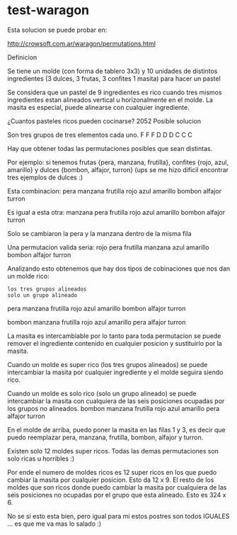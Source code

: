test-waragon
============

Esta solucion se puede probar en:

http://crowsoft.com.ar/waragon/permutations.html

Definicion

Se tiene un molde (con forma de tablero 3x3) y 10 unidades de distintos ingredientes (3 dulces, 3 frutas, 3 confites 1 masita) para hacer un pastel

Se considera que un pastel de 9 ingredientes es rico cuando tres mismos ingredientes estan alineados vertical u horizonalmente en el molde. La masita es especial, puede alinearse con cualquier ingrediente.

¿Cuantos pasteles ricos pueden cocinarse?
2052
Posible solucion

Son tres grupos de tres elementos cada uno.
F	F	F
D	D	D
C	C	C

Hay que obtener todas las permutaciones posibles que sean distintas.

Por ejemplo: si tenemos frutas {pera, manzana, frutilla}, confites {rojo, azul, amarillo} y dulces {bombon, alfajor, turron} (ups se me hizo dificil encontrar tres ejemplos de dulces :)

Esta combinacion:
pera	manzana	frutilla
rojo	azul	amarillo
bombon	alfajor	turron

Es igual a esta otra:
manzana	pera	frutilla
rojo	azul	amarillo
bombon	alfajor	turron

Solo se cambiaron la pera y la manzana dentro de la misma fila

Una permutacion valida seria:
rojo	pera	frutilla
manzana	azul	amarillo
bombon	alfajor	turron

Analizando esto obtenemos que hay dos tipos de cobinaciones que nos dan un molde rico:

    los tres grupos alineados
    solo un grupo alineado

pera	manzana	frutilla
rojo	azul	amarillo
bombon	alfajor	turron

bombon	manzana	frutilla
rojo	azul	amarillo
pera	alfajor	turron

La masita es intercambiable por lo tanto para toda permutacion se puede remover el ingrediente contenido en cualquier posicion y sustituirlo por la masita.

Cuando un molde es super rico (los tres grupos alineados) se puede intercambiar la masita por cualquier ingrediente y el molde seguira siendo rico.

Cuando un molde es solo rico (solo un grupo alineado) se puede intercambiar la masita con cualquiera de las seis posiciones ocupadas por los grupos no alineados.
bombon	manzana	frutilla
rojo	azul	amarillo
pera	alfajor	turron

En el molde de arriba, puedo poner la masita en las filas 1 y 3, es decir que puedo reemplazar pera, manzana, frutilla, bombon, alfajor y turron.

Existen solo 12 moldes super ricos. Todas las demas permutaciones son solo ricas u horribles :)

Por ende el numero de moldes ricos es 12 super ricos en los que puedo cambiar la masita por cualquier posicion. Esto da 12 x 9. El resto de los moldes que son ricos donde puedo cambiar la masita por cualquiera de las seis posiciones no ocupadas por el grupo que esta alineado. Esto es 324 x 6.

No se si esto esta bien, pero igual para mi estos postres son todos IGUALES ... es que me va mas lo salado :)
